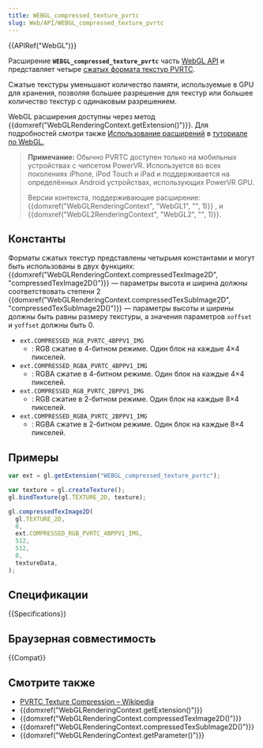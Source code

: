 ```yaml
---
title: WEBGL_compressed_texture_pvrtc
slug: Web/API/WEBGL_compressed_texture_pvrtc
---
```


{{APIRef("WebGL")}}

Расширение **`WEBGL_compressed_texture_pvrtc`** часть [WebGL API](/ru/docs/Web/API/WebGL_API) и представляет четыре [сжатых формата текстур PVRTC](https://en.wikipedia.org/wiki/PVRTC).

Сжатые текстуры уменьшают количество памяти, используемые в GPU для хранения, позволяя большее разрешение для текстур или большее количество текстур с одинаковым разрешением.

WebGL расширения доступны через метод {{domxref("WebGLRenderingContext.getExtension()")}}. Для подробностей смотри также [Использование расширений](/ru/docs/Web/API/WebGL_API/Using_Extensions) в [туториале по WebGL.](/ru/docs/Web/API/WebGL_API/Tutorial)

> **Примечание:** Обычно PVRTC доступен только на мобильных устройствах с чипсетом PowerVR. Используется во всех поколениях iPhone, iPod Touch и iPad и поддерживается на определённых Android устройствах, использующих PowerVR GPU.
>
> Версии контекста, поддерживающие расширение: {{domxref("WebGLRenderingContext", "WebGL1", "", 1)}} , и {{domxref("WebGL2RenderingContext", "WebGL2", "", 1)}}.

## Константы

Форматы сжатых текстур представлены четырьмя константами и могут быть использованы в двух функциях:
{{domxref("WebGLRenderingContext.compressedTexImage2D", "compressedTexImage2D()")}} — параметры высота и ширина должны соответствовать степени 2
{{domxref("WebGLRenderingContext.compressedTexSubImage2D", "compressedTexSubImage2D()")}} — параметры высоты и ширины должны быть равны размеру текстуры, а значения параметров `xoffset` и `yoffset` должны быть 0.

- `ext.COMPRESSED_RGB_PVRTC_4BPPV1_IMG`
  - : RGB сжатие в 4-битном режиме. Один блок на каждые 4×4 пикселей.
- `ext.COMPRESSED_RGBA_PVRTC_4BPPV1_IMG`
  - : RGBA сжатие в 4-битном режиме. Один блок на каждые 4×4 пикселей.
- `ext.COMPRESSED_RGB_PVRTC_2BPPV1_IMG`
  - : RGB сжатие в 2-битном режиме. Один блок на каждые 8×4 пикселей.
- `ext.COMPRESSED_RGBA_PVRTC_2BPPV1_IMG`
  - : RGBA сжатие в 2-битном режиме. Один блок на каждые 8×4 пикселей.

## Примеры

```js
var ext = gl.getExtension("WEBGL_compressed_texture_pvrtc");

var texture = gl.createTexture();
gl.bindTexture(gl.TEXTURE_2D, texture);

gl.compressedTexImage2D(
  gl.TEXTURE_2D,
  0,
  ext.COMPRESSED_RGB_PVRTC_4BPPV1_IMG,
  512,
  512,
  0,
  textureData,
);
```

## Спецификации

{{Specifications}}

## Браузерная совместимость

{{Compat}}

## Смотрите также

- [PVRTC Texture Compression – Wikipedia](https://en.wikipedia.org/wiki/PVRTC)
- {{domxref("WebGLRenderingContext.getExtension()")}}
- {{domxref("WebGLRenderingContext.compressedTexImage2D()")}}
- {{domxref("WebGLRenderingContext.compressedTexSubImage2D()")}}
- {{domxref("WebGLRenderingContext.getParameter()")}}
